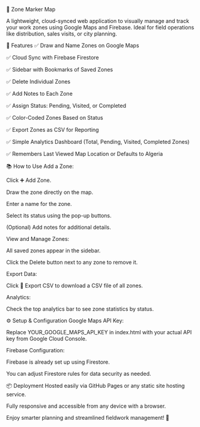 📍 Zone Marker Map

A lightweight, cloud-synced web application to visually manage and track your work zones using Google Maps and Firebase. Ideal for field operations like distribution, sales visits, or city planning.

🚀 Features
✅ Draw and Name Zones on Google Maps

✅ Cloud Sync with Firebase Firestore

✅ Sidebar with Bookmarks of Saved Zones

✅ Delete Individual Zones

✅ Add Notes to Each Zone

✅ Assign Status: Pending, Visited, or Completed

✅ Color-Coded Zones Based on Status

✅ Export Zones as CSV for Reporting

✅ Simple Analytics Dashboard (Total, Pending, Visited, Completed Zones)

✅ Remembers Last Viewed Map Location or Defaults to Algeria

📚 How to Use
Add a Zone:

Click ➕ Add Zone.

Draw the zone directly on the map.

Enter a name for the zone.

Select its status using the pop-up buttons.

(Optional) Add notes for additional details.

View and Manage Zones:

All saved zones appear in the sidebar.

Click the Delete button next to any zone to remove it.

Export Data:

Click 📄 Export CSV to download a CSV file of all zones.

Analytics:

Check the top analytics bar to see zone statistics by status.

⚙️ Setup & Configuration
Google Maps API Key:

Replace YOUR_GOOGLE_MAPS_API_KEY in index.html with your actual API key from Google Cloud Console.

Firebase Configuration:

Firebase is already set up using Firestore.

You can adjust Firestore rules for data security as needed.

📦 Deployment
Hosted easily via GitHub Pages or any static site hosting service.

Fully responsive and accessible from any device with a browser.

Enjoy smarter planning and streamlined fieldwork management! 🎯
